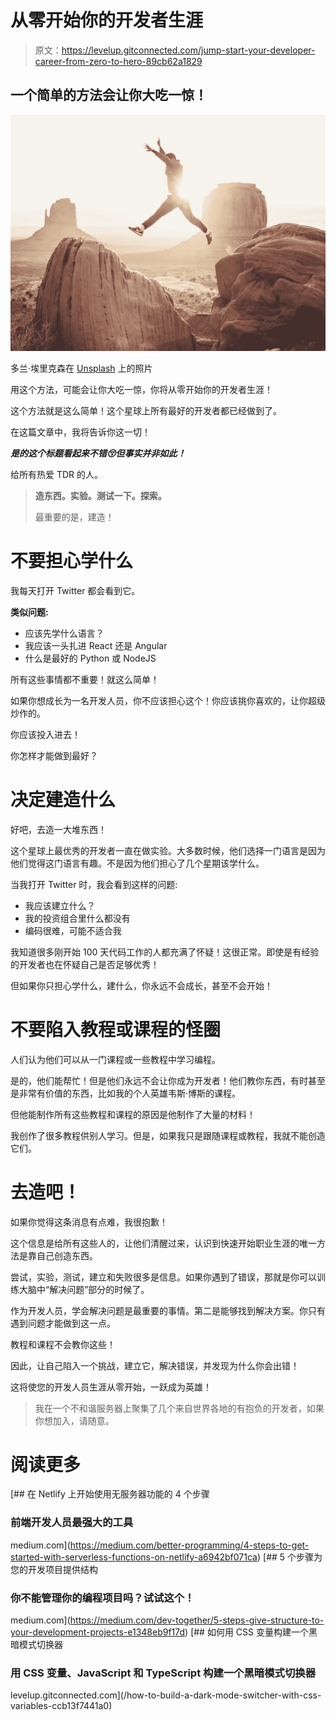 # 从零开始你的开发者生涯

> 原文：<https://levelup.gitconnected.com/jump-start-your-developer-career-from-zero-to-hero-89cb62a1829>

## 一个简单的方法会让你大吃一惊！

![](img/1118bc9c2ad6dc6d87156813e38d73b4.png)

多兰·埃里克森在 [Unsplash](https://unsplash.com?utm_source=medium&utm_medium=referral) 上的照片

用这个方法，可能会让你大吃一惊，你将从零开始你的开发者生涯！

这个方法就是这么简单！这个星球上所有最好的开发者都已经做到了。

在这篇文章中，我将告诉你这一切！

***是的这个标题看起来不错😚但事实并非如此！***

给所有热爱 TDR 的人。

> **造东西。实验。测试一下。探索。**
> 
> 最重要的是，建造！

# 不要担心学什么

我每天打开 Twitter 都会看到它。

**类似问题:**

*   应该先学什么语言？
*   我应该一头扎进 React 还是 Angular
*   什么是最好的 Python 或 NodeJS

所有这些事情都不重要！就这么简单！

如果你想成长为一名开发人员，你不应该担心这个！你应该挑你喜欢的，让你超级炒作的。

你应该投入进去！

你怎样才能做到最好？

# 决定建造什么

好吧，去造一大堆东西！

这个星球上最优秀的开发者一直在做实验。大多数时候，他们选择一门语言是因为他们觉得这门语言有趣。不是因为他们担心了几个星期该学什么。

当我打开 Twitter 时，我会看到这样的问题:

*   我应该建立什么？
*   我的投资组合里什么都没有
*   编码很难，可能不适合我

我知道很多刚开始 100 天代码工作的人都充满了怀疑！这很正常。即使是有经验的开发者也在怀疑自己是否足够优秀！

但如果你只担心学什么，建什么，你永远不会成长，甚至不会开始！

# 不要陷入教程或课程的怪圈

人们认为他们可以从一门课程或一些教程中学习编程。

是的，他们能帮忙！但是他们永远不会让你成为开发者！他们教你东西，有时甚至是非常有价值的东西，比如我的个人英雄韦斯·博斯的课程。

但他能制作所有这些教程和课程的原因是他制作了大量的材料！

我创作了很多教程供别人学习。但是，如果我只是跟随课程或教程，我就不能创造它们。

# 去造吧！

如果你觉得这条消息有点难，我很抱歉！

这个信息是给所有这些人的，让他们清醒过来，认识到快速开始职业生涯的唯一方法是靠自己创造东西。

尝试，实验，测试，建立和失败很多是信息。如果你遇到了错误，那就是你可以训练大脑中“解决问题”部分的时候了。

作为开发人员，学会解决问题是最重要的事情。第二是能够找到解决方案。你只有遇到问题才能做到这一点。

教程和课程不会教你这些！

因此，让自己陷入一个挑战，建立它，解决错误，并发现为什么你会出错！

这将使您的开发人员生涯从零开始，一跃成为英雄！

> 我在一个不和谐服务器上聚集了几个来自世界各地的有抱负的开发者，如果你想加入，请随意。

# 阅读更多

[](https://medium.com/better-programming/4-steps-to-get-started-with-serverless-functions-on-netlify-a6942bf071ca) [## 在 Netlify 上开始使用无服务器功能的 4 个步骤

### 前端开发人员最强大的工具

medium.com](https://medium.com/better-programming/4-steps-to-get-started-with-serverless-functions-on-netlify-a6942bf071ca) [](https://medium.com/dev-together/5-steps-give-structure-to-your-development-projects-e1348eb9f17d) [## 5 个步骤为您的开发项目提供结构

### 你不能管理你的编程项目吗？试试这个！

medium.com](https://medium.com/dev-together/5-steps-give-structure-to-your-development-projects-e1348eb9f17d) [](/how-to-build-a-dark-mode-switcher-with-css-variables-ccb13f7441a0) [## 如何用 CSS 变量构建一个黑暗模式切换器

### 用 CSS 变量、JavaScript 和 TypeScript 构建一个黑暗模式切换器

levelup.gitconnected.com](/how-to-build-a-dark-mode-switcher-with-css-variables-ccb13f7441a0)